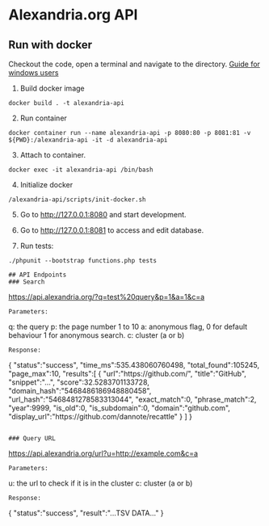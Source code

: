 # Alexandria.org API

## Run with docker
Checkout the code, open a terminal and navigate to the directory. [Guide for windows users](/doc/building-on-windows.md)
1. Build docker image
```
docker build . -t alexandria-api
```
2. Run container
```
docker container run --name alexandria-api -p 8080:80 -p 8081:81 -v ${PWD}:/alexandria-api -it -d alexandria-api
```
3. Attach to container.
```
docker exec -it alexandria-api /bin/bash
```
4. Initialize docker
```
/alexandria-api/scripts/init-docker.sh
```
5. Go to http://127.0.0.1:8080 and start development.
6. Go to http://127.0.0.1:8081 to access and edit database.

7. Run tests:
```
./phpunit --bootstrap functions.php tests

## API Endpoints
### Search
```
https://api.alexandria.org/?q=test%20query&p=1&a=1&c=a
```
Parameters:
```
q: the query
p: the page number 1 to 10
a: anonymous flag, 0 for default behaviour 1 for anonymous search.
c: cluster (a or b)
```
Response:
```
{
   "status":"success",
   "time_ms":535.438060760498,
   "total_found":105245,
   "page_max":10,
   "results":[
      {
         "url":"https:\/\/github.com\/",
         "title":"GitHub",
         "snippet":"...",
         "score":32.5283701133728,
         "domain_hash":"5468486186948880458",
         "url_hash":"5468481278583313044",
         "exact_match":0,
         "phrase_match":2,
         "year":9999,
         "is_old":0,
         "is_subdomain":0,
         "domain":"github.com",
         "display_url":"https:\/\/github.com\/dannote\/recattle"
      }
   ]
}
```

### Query URL
```
https://api.alexandria.org/url?u=http://example.com&c=a
```
Parameters:
```
u: the url to check if it is in the cluster
c: cluster (a or b)
```
Response:
```
{
	"status":"success",
	"result":"...TSV DATA..."
}
```
